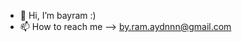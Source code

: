 - 👋 Hi, I’m bayram :)
- 📫 How to reach me --> by.ram.aydnnn@gmail.com

<!---
sendt/sendt is a ✨ special ✨ repository because its `README.md` (this file) appears on your GitHub profile.
You can click the Preview link to take a look at your changes.
--->
